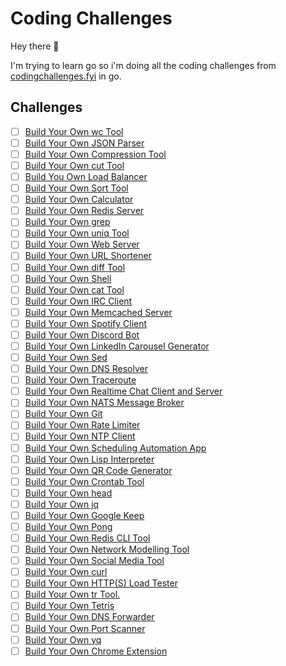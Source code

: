 # Coding Challenges

Hey there 👋

I'm trying to learn go so i'm doing all the coding challenges from [codingchallenges.fyi](https://codingchallenges.fyi/challenges/intro) in go.

## Challenges

- [ ] [Build Your Own wc Tool](https://codingchallenges.fyi/challenges/challenge-wc)
- [ ] [Build Your Own JSON Parser](https://codingchallenges.fyi/challenges/challenge-json-parser)
- [ ] [Build Your Own Compression Tool](https://codingchallenges.fyi/challenges/challenge-huffman)
- [ ] [Build Your Own cut Tool](https://codingchallenges.fyi/challenges/challenge-cut)
- [ ] [Build You Own Load Balancer](https://codingchallenges.fyi/challenges/challenge-load-balancer)
- [ ] [Build Your Own Sort Tool](https://codingchallenges.fyi/challenges/challenge-sort)
- [ ] [Build Your Own Calculator](https://codingchallenges.fyi/challenges/challenge-calculator)
- [ ] [Build Your Own Redis Server](https://codingchallenges.fyi/challenges/challenge-redis)
- [ ] [Build Your Own grep](https://codingchallenges.fyi/challenges/challenge-grep)
- [ ] [Build Your Own uniq Tool](https://codingchallenges.fyi/challenges/challenge-uniq)
- [ ] [Build Your Own Web Server](https://codingchallenges.fyi/challenges/challenge-webserver)
- [ ] [Build Your Own URL Shortener](https://codingchallenges.fyi/challenges/challenge-url-shortener)
- [ ] [Build Your Own diff Tool](https://codingchallenges.fyi/challenges/challenge-diff)
- [ ] [Build Your Own Shell](https://codingchallenges.fyi/challenges/challenge-shell)
- [ ] [Build Your Own cat Tool](https://codingchallenges.fyi/challenges/challenge-cat)
- [ ] [Build Your Own IRC Client](https://codingchallenges.fyi/challenges/challenge-irc)
- [ ] [Build Your Own Memcached Server](https://codingchallenges.fyi/challenges/challenge-memcached)
- [ ] [Build Your Own Spotify Client](https://codingchallenges.fyi/challenges/challenge-spotify)
- [ ] [Build Your Own Discord Bot](https://codingchallenges.fyi/challenges/challenge-discord)
- [ ] [Build Your Own LinkedIn Carousel Generator](https://codingchallenges.fyi/challenges/challenge-licq)
- [ ] [Build Your Own Sed](https://codingchallenges.fyi/challenges/challenge-sed)
- [ ] [Build Your Own DNS Resolver](https://codingchallenges.fyi/challenges/challenge-dns-resolver)
- [ ] [Build Your Own Traceroute](https://codingchallenges.fyi/challenges/challenge-traceroute)
- [ ] [Build Your Own Realtime Chat Client and Server](https://codingchallenges.fyi/challenges/challenge-realtime-chat)
- [ ] [Build Your Own NATS Message Broker](https://codingchallenges.fyi/challenges/challenge-nats)
- [ ] [Build Your Own Git](https://codingchallenges.fyi/challenges/challenge-git)
- [ ] [Build Your Own Rate Limiter](https://codingchallenges.fyi/challenges/challenge-rate-limiter)
- [ ] [Build Your Own NTP Client](https://codingchallenges.fyi/challenges/challenge-ntp)
- [ ] [Build Your Own Scheduling Automation App](https://codingchallenges.fyi/challenges/challenge-scheduler)
- [ ] [Build Your Own Lisp Interpreter](https://codingchallenges.fyi/challenges/challenge-lisp)
- [ ] [Build Your Own QR Code Generator](https://codingchallenges.fyi/challenges/challenge-qr-generator)
- [ ] [Build Your Own Crontab Tool](https://codingchallenges.fyi/challenges/challenge-cron)
- [ ] [Build Your Own head](https://codingchallenges.fyi/challenges/challenge-head)
- [ ] [Build Your Own jq](https://codingchallenges.fyi/challenges/challenge-jq)
- [ ] [Build Your Own Google Keep](https://codingchallenges.fyi/challenges/challenge-keep)
- [ ] [Build Your Own Pong](https://codingchallenges.fyi/challenges/challenge-pong)
- [ ] [Build Your Own Redis CLI Tool](https://codingchallenges.fyi/challenges/challenge-redis-cli)
- [ ] [Build Your Own Network Modelling Tool](https://codingchallenges.fyi/challenges/challenge-network-modeller)
- [ ] [Build Your Own Social Media Tool](https://codingchallenges.fyi/challenges/challenge-sm-tool)
- [ ] [Build Your Own curl](https://codingchallenges.fyi/challenges/challenge-curl)
- [ ] [Build Your Own HTTP(S) Load Tester](https://codingchallenges.fyi/challenges/challenge-load-tester)
- [ ] [Build Your Own tr Tool.](https://codingchallenges.fyi/challenges/challenge-tr)
- [ ] [Build Your Own Tetris](https://codingchallenges.fyi/challenges/challenge-tetris)
- [ ] [Build Your Own DNS Forwarder](https://codingchallenges.fyi/challenges/challenge-dns-forwarder)
- [ ] [Build Your Own Port Scanner](https://codingchallenges.fyi/challenges/challenge-port-scanner)
- [ ] [Build Your Own yq](https://codingchallenges.fyi/challenges/challenge-yq)
- [ ] [Build Your Own Chrome Extension](https://codingchallenges.fyi/challenges/challenge-chrome-extension)
